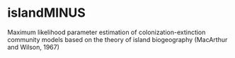 # islandMINUS
Maximum likelihood parameter estimation of  colonization-extinction community models based on the theory of island biogeography (MacArthur and Wilson, 1967)
